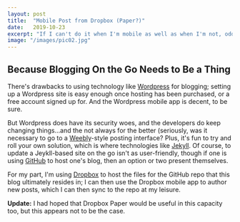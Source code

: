 ```yaml
---
layout: post
title:  "Mobile Post from Dropbox (Paper?)"
date:   2019-10-23
excerpt: "If I can't do it when I'm mobile as well as when I'm not, odds are high it won't get done."
image: "/images/pic02.jpg"
---
```


## Because Blogging On the Go Needs to Be a Thing
There's drawbacks to using technology like [Wordpress](https://wordpress.com) for blogging; setting up a Wordpress site
is easy enough once hosting has been purchased, or a free account signed up for. And the Wordpress mobile app is decent,
to be sure.

But Wordpress does have its security woes, and the developers do keep changing things...and the not always for the
better (seriously, was it necessary to go to a [Weebly](https://weebly.com)-style posting interface? Plus, it's fun to
try and roll your own solution, which is where technologies like [Jekyll](https://jekyllrb.com/). Of course, to update
a Jeykll-based site on the go isn't as user-friendly, though if one is using [GitHub](https://github.com) to host one's
blog, then an option or two present themselves.

For my part, I'm using [Dropbox](https://dropbox.com) to host the files for the GitHub repo that this blog ultimately
resides in; I can then use the Dropbox mobile app to author new posts, which I can then sync to the repo at my leisure.

<b>Update:</b> I had hoped that Dropbox Paper would be useful in this capacity too, but this appears not to be the case.